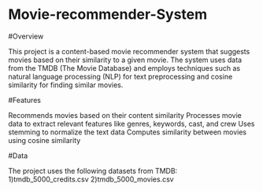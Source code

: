 #  Movie-recommender-System

#Overview

This project is a content-based movie recommender system that suggests movies based on their similarity to a given movie. The system uses data from the TMDB (The Movie Database) and employs techniques such as natural language processing (NLP) for text preprocessing and cosine similarity for finding similar movies.

#Features

Recommends movies based on their content similarity
Processes movie data to extract relevant features like genres, keywords, cast, and crew
Uses stemming to normalize the text data
Computes similarity between movies using cosine similarity


#Data

The project uses the following datasets from TMDB:
1)tmdb_5000_credits.csv
2)tmdb_5000_movies.csv
